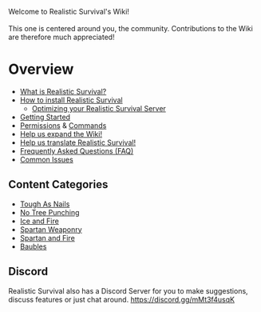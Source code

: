 Welcome to Realistic Survival's Wiki!<br><br>
This one is centered around you, the community.
Contributions to the Wiki are therefore much appreciated!

# Overview
* [What is Realistic Survival?](https://github.com/ValMobile/RealisticSurvival/wiki/Realistic-Survival-in-a-nutshell)
* [How to install Realistic Survival](https://github.com/ValMobile/RealisticSurvival/wiki/Installing-Realistic-Survival)
  * [Optimizing your Realistic Survival Server](https://github.com/ValMobile/RealisticSurvival/wiki/Server-Optimizations)
* [Getting Started](https://github.com/ValMobile/RealisticSurvival/wiki/Getting-Started)
* [Permissions](https://github.com/ValMobile/RealisticSurvival/wiki/Permissions) & [Commands](https://github.com/ValMobile/RealisticSurvival/wiki/Commands)
* [Help us expand the Wiki!](https://github.com/ValMobile/RealisticSurvival/wiki/Expanding-the-Wiki)
* [Help us translate Realistic Survival!](https://github.com/ValMobile/RealisticSurvival/wiki/Translating-Realistic-Survival)
* [Frequently Asked Questions (FAQ)](https://github.com/ValMobile/RealisticSurvival/wiki/FAQ)
* [Common Issues](https://github.com/ValMobile/RealisticSurvival/wiki/Common-Issues)

## Content Categories
* [Tough As Nails](https://github.com/ValMobile/RealisticSurvival/wiki/Tough-as-Nails)
* [No Tree Punching](https://github.com/ValMobile/RealisticSurvival/wiki/No-Tree-Punching)
* [Ice and Fire](https://github.com/ValMobile/RealisticSurvival/wiki/Ice-and-Fire)
* [Spartan Weaponry](https://github.com/ValMobile/RealisticSurvival/wiki/Spartan-Weaponry)
* [Spartan and Fire](https://github.com/ValMobile/RealisticSurvival/wiki/Spartan-and-Fire)
* [Baubles](https://github.com/ValMobile/RealisticSurvival/wiki/Baubles)

## Discord
Realistic Survival also has a Discord Server for you to make suggestions, discuss features or just chat around.
https://discord.gg/mMt3f4usqK
